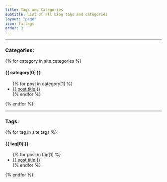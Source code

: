 ```yaml
---
title: Tags and Categories
subtitle: List of all blog tags and categories
layout: "page"
icon: fa-tags
order: 3
---
```

<hr>
<h3>Categories:</h3>
<p>
{% for category in site.categories %}
  
  <h4>{{ category[0] }}</h4>
  <ul >
    {% for post in category[1] %}
      <li><a href="{{ post.url }}">{{ post.title }}</a></li>
    {% endfor %}
  </ul>
{% endfor %}
</p>
<hr>
<h3>Tags:</h3>
  <p>
  {% for tag in site.tags %}
  <h4>{{ tag[0] }}</h4>
  <ul>
    {% for post in tag[1] %}
      <li><a href="{{ post.url }}">{{ post.title }}</a></li>
    {% endfor %}
  </ul>
{% endfor %}
</p>

